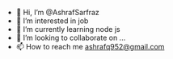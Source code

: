 - 👋 Hi, I’m @AshrafSarfraz
- 👀 I’m interested in job
- 🌱 I’m currently learning node js
- 💞️ I’m looking to collaborate on ...
- 📫 How to reach me ashrafq952@gmail.com

<!---
AshrafSarfraz/AshrafSarfraz is a ✨ special ✨ repository because its `README.md` (this file) appears on your GitHub profile.
You can click the Preview link to take a look at your changes.
--->

